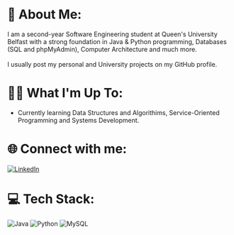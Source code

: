 # 💫 About Me:
I am a second-year Software Engineering student at Queen's University Belfast with a strong foundation in Java & Python programming, Databases (SQL and phpMyAdmin), Computer Architecture and much more.<br><br>
I usually post my personal and University projects on my GitHub profile.

# 🧑‍💻 What I'm Up To:
- Currently learning Data Structures and Algorithims, Service-Oriented Programming and Systems Development.

# 🌐 Connect with me:
[![LinkedIn](https://img.shields.io/badge/LinkedIn-%230077B5.svg?logo=linkedin&logoColor=white)](https://linkedin.com/in/Adan-Khan) 

# 💻 Tech Stack:
![Java](https://img.shields.io/badge/java-%23ED8B00.svg?style=for-the-badge&logo=openjdk&logoColor=white) ![Python](https://img.shields.io/badge/python-3670A0?style=for-the-badge&logo=python&logoColor=ffdd54) ![MySQL](https://img.shields.io/badge/mysql-4479A1.svg?style=for-the-badge&logo=mysql&logoColor=white)  

